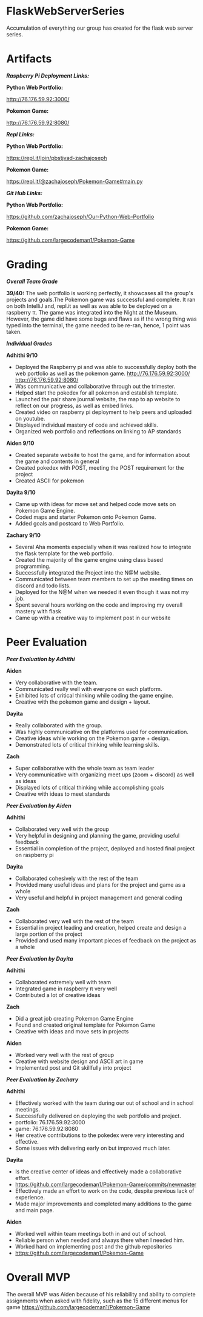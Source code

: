 # FlaskWebServerSeries
Accumulation of everything our group has created for the flask web server series. 

# Artifacts 

***Raspberry Pi Deployment Links:*** 

**Python Web Portfolio:** 

http://76.176.59.92:3000/

**Pokemon Game:**

http://76.176.59.92:8080/

***Repl Links:*** 

**Python Web Portfolio:**

https://repl.it/join/pbstjvad-zachajoseph

**Pokemon Game:**

https://repl.it/@zachajoseph/Pokemon-Game#main.py



***Git Hub Links:***

**Python Web Portfolio:**

https://github.com/zachajoseph/Our-Python-Web-Portfolio

**Pokemon Game:**

https://github.com/largecodeman1/Pokemon-Game

# Grading 

***Overall Team Grade***

**39/40:** The web portfolio is working perfectly, it showcases all the group's projects and goals.The Pokemon game was successful and complete. It ran on both IntelliJ and, repl.it as well as was able to be deployed on a raspberry π. The game was integrated into the Night at the Museum. However, the game did have some bugs and flaws as if the wrong thing was typed into the terminal, the game needed to be re-ran, hence, 1 point was taken.

***Individual Grades***

**Adhithi 9/10**

- Deployed the Raspberry pi and was able to successfully deploy both the web portfolio as well as the pokemon game. 
  http://76.176.59.92:3000/
  http://76.176.59.92:8080/
- Was communicative and collaborative through out the trimester. 
- Helped start the pokedex for all pokemon and establish template.  
- Launched the pair share journal website, the map to ap website to reflect on our progress, as well as embed links. 
- Created video on raspberry pi deployment to help peers and uploaded on youtube. 
- Displayed individual mastery of code and achieved skills. 
- Organized web portfolio and reflections on linking to AP standards 

**Aiden 9/10** 

- Created separate website to host the game, and for information about the game and contents in general
- Created pokedex with POST, meeting the POST requirement for the project
- Created ASCII for pokemon 

**Dayita 9/10** 

- Came up with ideas for move set and helped code move sets on Pokemon Game Engine. 
- Coded maps and starter Pokemon onto Pokemon Game. 
- Added goals and postcard to Web Portfolio.

**Zachary 9/10** 

- Several Aha moments especially when it was realized how to integrate the flask template for the web portfolio.
- Created the majority of the game engine using class based programming.
- Successfully integrated the Project into the N@M website.
- Communicated between team members to set up the meeting times on discord and todo lists.
- Deployed for the N@M when we needed it even though it was not my job.
- Spent several hours working on the code and improving my overall mastery with flask
- Came up with a creative way to implement post in our website

# Peer Evaluation 

***Peer Evaluation by Adhithi***

**Aiden**

- Very collaborative with the team. 
- Communicated really well with everyone on each platform. 
- Exhibited lots of critical thinking while coding the game engine. 
- Creative with the pokemon game and design + layout. 

**Dayita**
- Really collaborated with the group. 
- Was highly communicative on the platforms used for communication. 
- Creative ideas while working on the Pokemon game + design. 
- Demonstrated lots of critical thinking while learning skills.

**Zach**
- Super collaborative with the whole team as team leader 
- Very communicative with organizing meet ups (zoom + discord) as well as ideas 
- Displayed lots of critical thinking while accomplishing goals 
- Creative with ideas to meet standards 

***Peer Evaluation by Aiden*** 

**Adhithi**
- Collaborated very well with the group
- Very helpful in designing and planning the game, providing useful feedback
- Essential in completion of the project, deployed and hosted final project on raspberry pi

**Dayita**
- Collaborated cohesively with the rest of the team
- Provided many useful ideas and plans for the project and game as a whole
- Very useful and helpful in project management and general coding

**Zach**
- Collaborated very well with the rest of the team
- Essential in project leading and creation, helped create and design a large portion of the project
- Provided and used many important pieces of feedback on the project as a whole

***Peer Evaluation by Dayita***

**Adhithi**

- Collaborated extremely well with team
- Integrated game in raspberry π very well 
- Contributed a lot of creative ideas

**Zach**

- Did a great job creating Pokemon Game Engine
- Found and created original template for Pokemon Game
- Creative with ideas and move sets in projects

**Aiden**

- Worked very well with the rest of group
- Creative with website design and ASCII art in game 
- Implemented post and Git skillfully into project

***Peer Evaluation by Zachary***

**Adhithi**

- Effectively worked with the team during our out of school and in school meetings.
- Successfully delivered on deploying the web portfolio and project.
- portfolio: 
76.176.59.92:3000
- game: 
76.176.59.92:8080
- Her creative contributions to the pokedex were very interesting and effective.
- Some issues with delivering early on but improved much later.

**Dayita**

- Is the creative center of ideas and effectively made a collaborative effort.
- https://github.com/largecodeman1/Pokemon-Game/commits/newmaster
- Effectively made an effort to work on the code, despite previous lack of experience.
- Made major improvements and completed many additions to the game and main page.

**Aiden**

- Worked well within team meetings both in and out of school.
- Reliable person when needed and always there when I needed him.
- Worked hard on implementing post and the github repositories
- https://github.com/largecodeman1/Pokemon-Game

# Overall MVP 

The overall MVP was Aiden because of
 his reliability and ability to complete assignments when asked with fidelity, such as the 15 different menus for game
https://github.com/largecodeman1/Pokemon-Game
